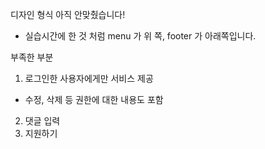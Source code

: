 디자인 형식 아직 안맞췄습니다!
  - 실습시간에 한 것 처럼 menu 가 위 쪽, footer 가 아래쪽입니다.

부족한 부분
1. 로그인한 사용자에게만 서비스 제공
  - 수정, 삭제 등 권한에 대한 내용도 포함
2. 댓글 입력
3. 지원하기
